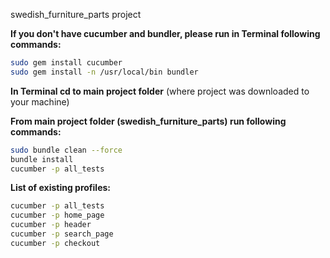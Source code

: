 swedish_furniture_parts project <br />

**If you don't have cucumber and bundler, please run in Terminal following commands:** <br />
```sh
sudo gem install cucumber
sudo gem install -n /usr/local/bin bundler
```

**In Terminal cd to main project folder** (where project was downloaded to your machine) <br />

**From main project folder (swedish_furniture_parts) run following commands:** <br />
```sh
sudo bundle clean --force
bundle install
cucumber -p all_tests
```

**List of existing profiles:** <br />
```sh
cucumber -p all_tests
cucumber -p home_page
cucumber -p header
cucumber -p search_page
cucumber -p checkout
```
